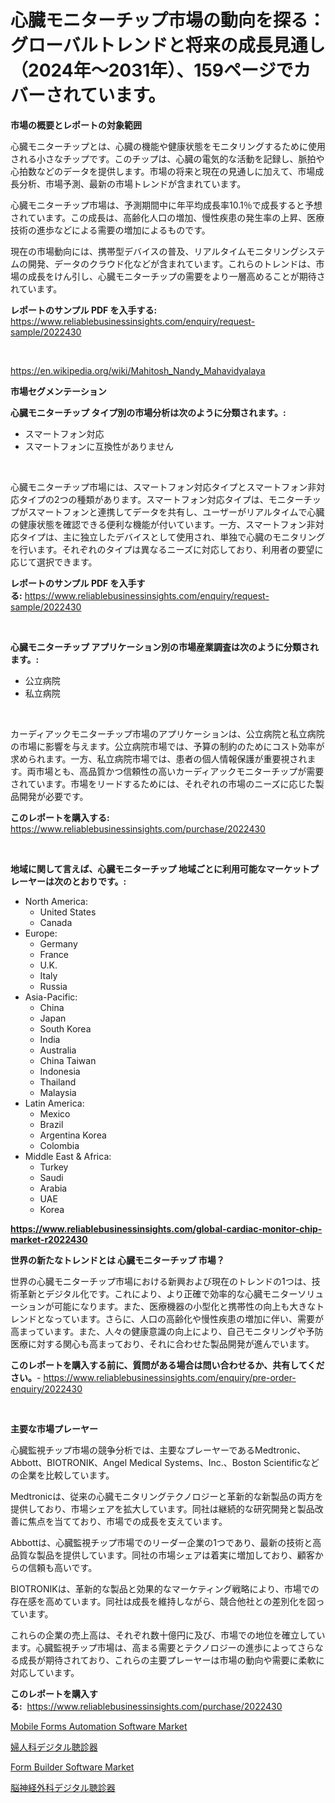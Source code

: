 <p><h1>心臓モニターチップ市場の動向を探る：グローバルトレンドと将来の成長見通し（2024年〜2031年）、159ページでカバーされています。</h1></p><p><strong>市場の概要とレポートの対象範囲</strong></p>
<p><p>心臓モニターチップとは、心臓の機能や健康状態をモニタリングするために使用される小さなチップです。このチップは、心臓の電気的な活動を記録し、脈拍や心拍数などのデータを提供します。市場の将来と現在の見通しに加えて、市場成長分析、市場予測、最新の市場トレンドが含まれています。</p><p>心臓モニターチップ市場は、予測期間中に年平均成長率10.1％で成長すると予想されています。この成長は、高齢化人口の増加、慢性疾患の発生率の上昇、医療技術の進歩などによる需要の増加によるものです。</p><p>現在の市場動向には、携帯型デバイスの普及、リアルタイムモニタリングシステムの開発、データのクラウド化などが含まれています。これらのトレンドは、市場の成長をけん引し、心臓モニターチップの需要をより一層高めることが期待されています。</p></p>
<p><strong>レポートのサンプル PDF を入手する:</strong> <a href="https://www.reliablebusinessinsights.com/enquiry/request-sample/2022430">https://www.reliablebusinessinsights.com/enquiry/request-sample/2022430</a></p>
<p>&nbsp;</p>
<p><a href="https://en.wikipedia.org/wiki/Mahitosh_Nandy_Mahavidyalaya">https://en.wikipedia.org/wiki/Mahitosh_Nandy_Mahavidyalaya</a></p>
<p><strong>市場セグメンテーション</strong></p>
<p><strong>心臓モニターチップ タイプ別の市場分析は次のように分類されます。:</strong></p>
<p><ul><li>スマートフォン対応</li><li>スマートフォンに互換性がありません</li></ul></p>
<p>&nbsp;</p>
<p><p>心臓モニターチップ市場には、スマートフォン対応タイプとスマートフォン非対応タイプの2つの種類があります。スマートフォン対応タイプは、モニターチップがスマートフォンと連携してデータを共有し、ユーザーがリアルタイムで心臓の健康状態を確認できる便利な機能が付いています。一方、スマートフォン非対応タイプは、主に独立したデバイスとして使用され、単独で心臓のモニタリングを行います。それぞれのタイプは異なるニーズに対応しており、利用者の要望に応じて選択できます。</p></p>
<p><strong>レポートのサンプル PDF を入手する:</strong>&nbsp;<a href="https://www.reliablebusinessinsights.com/enquiry/request-sample/2022430">https://www.reliablebusinessinsights.com/enquiry/request-sample/2022430</a></p>
<p>&nbsp;</p>
<p><strong> 心臓モニターチップ アプリケーション別の市場産業調査は次のように分類されます。:</strong></p>
<p><ul><li>公立病院</li><li>私立病院</li></ul></p>
<p>&nbsp;</p>
<p><p>カーディアックモニターチップ市場のアプリケーションは、公立病院と私立病院の市場に影響を与えます。公立病院市場では、予算の制約のためにコスト効率が求められます。一方、私立病院市場では、患者の個人情報保護が重要視されます。両市場とも、高品質かつ信頼性の高いカーディアックモニターチップが需要されています。市場をリードするためには、それぞれの市場のニーズに応じた製品開発が必要です。</p></p>
<p><strong>このレポートを購入する:</strong>&nbsp; <a href="https://www.reliablebusinessinsights.com/purchase/2022430">https://www.reliablebusinessinsights.com/purchase/2022430</a></p>
<p>&nbsp;</p>
<p><strong>地域に関して言えば、心臓モニターチップ 地域ごとに利用可能なマーケットプレーヤーは次のとおりです。:</strong></p>
<p><ul>
    <li>
        North America:
        <ul>
            <li>United States</li>
            <li>Canada</li>
        </ul>
    </li>
    <li>
        Europe:
        <ul>
            <li>Germany</li>
            <li>France</li>
            <li>U.K.</li>
            <li>Italy</li>
            <li>Russia</li>
        </ul>
    </li>
    <li>
        Asia-Pacific:
        <ul>
            <li>China</li>
            <li>Japan</li>
            <li>South Korea</li>
            <li>India</li>
            <li>Australia</li>
            <li>China Taiwan</li>
            <li>Indonesia</li>
            <li>Thailand</li>
            <li>Malaysia</li>
        </ul>
    </li>
    <li>
        Latin America:
        <ul>
            <li>Mexico</li>
            <li>Brazil</li>
            <li>Argentina Korea</li>
            <li>Colombia</li>
        </ul>
    </li>
    <li>
        Middle East & Africa:
        <ul>
            <li>Turkey</li>
            <li>Saudi</li>
            <li>Arabia</li>
            <li>UAE</li>
            <li>Korea</li>
        </ul>
    </li>
    </ul></p>
<p><strong><a href="https://www.reliablebusinessinsights.com/global-cardiac-monitor-chip-market-r2022430">https://www.reliablebusinessinsights.com/global-cardiac-monitor-chip-market-r2022430</a></strong>&nbsp;</p>
<p><strong>世界の新たなトレンドとは 心臓モニターチップ 市場？</strong></p>
<p><p>世界の心臓モニターチップ市場における新興および現在のトレンドの1つは、技術革新とデジタル化です。これにより、より正確で効率的な心臓モニターソリューションが可能になります。また、医療機器の小型化と携帯性の向上も大きなトレンドとなっています。さらに、人口の高齢化や慢性疾患の増加に伴い、需要が高まっています。また、人々の健康意識の向上により、自己モニタリングや予防医療に対する関心も高まっており、それに合わせた製品開発が進んでいます。</p></p>
<p><strong>このレポートを購入する前に、質問がある場合は問い合わせるか、共有してください。</strong>- <a href="https://www.reliablebusinessinsights.com/enquiry/pre-order-enquiry/2022430">https://www.reliablebusinessinsights.com/enquiry/pre-order-enquiry/2022430</a></p>
<p>&nbsp;</p>
<p><strong>主要な市場プレーヤー</strong></p>
<p><p>心臓監視チップ市場の競争分析では、主要なプレーヤーであるMedtronic、Abbott、BIOTRONIK、Angel Medical Systems、Inc.、Boston Scientificなどの企業を比較しています。</p><p>Medtronicは、従来の心臓モニタリングテクノロジーと革新的な新製品の両方を提供しており、市場シェアを拡大しています。同社は継続的な研究開発と製品改善に焦点を当てており、市場での成長を支えています。</p><p>Abbottは、心臓監視チップ市場でのリーダー企業の1つであり、最新の技術と高品質な製品を提供しています。同社の市場シェアは着実に増加しており、顧客からの信頼も高いです。</p><p>BIOTRONIKは、革新的な製品と効果的なマーケティング戦略により、市場での存在感を高めています。同社は成長を維持しながら、競合他社との差別化を図っています。</p><p>これらの企業の売上高は、それぞれ数十億円に及び、市場での地位を確立しています。心臓監視チップ市場は、高まる需要とテクノロジーの進歩によってさらなる成長が期待されており、これらの主要プレーヤーは市場の動向や需要に柔軟に対応しています。</p></p>
<p><strong>このレポートを購入する:</strong>&nbsp;&nbsp;<a href="https://www.reliablebusinessinsights.com/purchase/2022430">https://www.reliablebusinessinsights.com/purchase/2022430</a></p>
<p><p><a href="https://github.com/qrkceaah30/Market-Research-Report-List-1/blob/main/mobile-forms-automation-software-market.md">Mobile Forms Automation Software Market</a></p><p><a href="https://github.com/MosesSpinka1914/Market-Research-Report-List-2/blob/main/6718316179659.md">婦人科デジタル聴診器</a></p><p><a href="https://github.com/caicuccucga/Market-Research-Report-List-1/blob/main/form-builder-software-market.md">Form Builder Software Market</a></p><p><a href="https://github.com/bevdtkn4419963/Market-Research-Report-List-3/blob/main/2649880179658.md">脳神経外科デジタル聴診器</a></p></p>